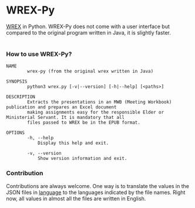 # WREX-Py
[WREX](https://github.com/mikiTesf/wrex) in Python. WREX-Py does not come with a user interface but compared to the original program written in Java, it is slightly faster.
<br/><br/>
### How to use **WREX-Py**?

```
NAME
        wrex-py (from the original wrex written in Java)

SYNOPSIS
        python3 wrex.py [-v|--version] [-h|--help] [<paths>]

DESCRIPTION
        Extracts the presentations in an MWB (Meeting Workbook) publication and prepares an Excel document
        making assignments easy for the responsible Elder or Ministerial Servant. It is mandatory that all
        files passed to WREX be in the EPUB format.

OPTIONS
        -h, --help
            Display this help and exit.

        -v, --version
            Show version information and exit.
```
### Contribution
Contributions are always welcome. One way is to translate the values in the JSON files in [language](language/) to the languages indicated by the file names.
Right now, all values in almost all the files are written in English.

